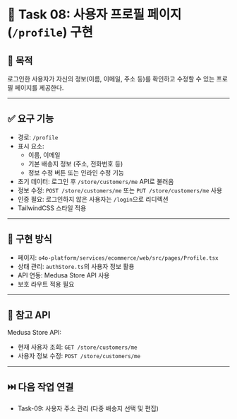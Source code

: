 
# 🧾 Task 08: 사용자 프로필 페이지 (`/profile`) 구현

## 📌 목적
로그인한 사용자가 자신의 정보(이름, 이메일, 주소 등)를 확인하고 수정할 수 있는 프로필 페이지를 제공한다.

---

## ✅ 요구 기능

- 경로: `/profile`
- 표시 요소:
  - 이름, 이메일
  - 기본 배송지 정보 (주소, 전화번호 등)
  - 정보 수정 버튼 또는 인라인 수정 기능
- 초기 데이터: 로그인 후 `/store/customers/me` API로 불러옴
- 정보 수정: `POST /store/customers/me` 또는 `PUT /store/customers/me` 사용
- 인증 필요: 로그인하지 않은 사용자는 `/login`으로 리디렉션
- TailwindCSS 스타일 적용

---

## 🧱 구현 방식

- 페이지: `o4o-platform/services/ecommerce/web/src/pages/Profile.tsx`
- 상태 관리: `authStore.ts`의 사용자 정보 활용
- API 연동: Medusa Store API 사용
- 보호 라우트 적용 필요

---

## 🔗 참고 API

Medusa Store API:
- 현재 사용자 조회: `GET /store/customers/me`
- 사용자 정보 수정: `POST /store/customers/me`

---

## ⏭️ 다음 작업 연결

- Task-09: 사용자 주소 관리 (다중 배송지 선택 및 편집)
